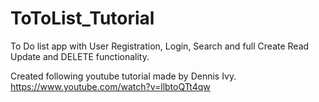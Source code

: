 # ToToList_Tutorial
To Do list app with User Registration, Login, Search and full Create Read Update and DELETE functionality.

Created following youtube tutorial made by Dennis Ivy.
https://www.youtube.com/watch?v=llbtoQTt4qw


